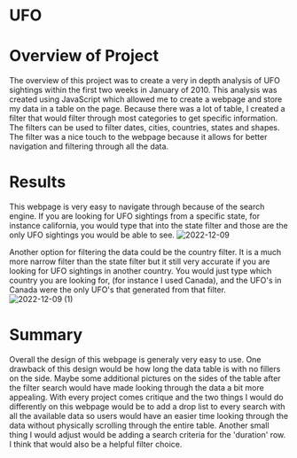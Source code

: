 # UFO

# Overview of Project
The overview of this project was to create a very in depth analysis of UFO sightings within the first two weeks in January of 2010. This analysis was created using JavaScript which allowed me to create a webpage and store my data in a table on the page. Because there was a lot of table, I created a filter that would filter through most categories to get specific information. The filters can be used to filter dates, cities, countries, states and shapes. The filter was a nice touch to the webpage because it allows for better navigation and filtering through all the data.

# Results
This webpage is very easy to navigate through because of the search engine. If you are looking for UFO sightings from a specific state, for instance california, you would type that into the state filter and those are the only UFO sightings you would be able to see. 
![2022-12-09](https://user-images.githubusercontent.com/111711885/206806155-3cdb90e8-b53e-4c21-9a66-08242c1b5573.png)

Another option for filtering the data could be the country filter. It is a much more narrow filter than the state filter but it still very accurate if you are looking for UFO sightings in another country. You would just type which country you are looking for, (for instance I used Canada), and the UFO's in Canada were the only UFO's that generated from that filter.
![2022-12-09 (1)](https://user-images.githubusercontent.com/111711885/206806771-e6492c54-12dc-4fa5-9067-a95d424d0a18.png)

# Summary 
Overall the design of this webpage is generaly very easy to use. One drawback of this design would be how long the data table is with no fillers on the side. Maybe some additional pictures on the sides of the table after the filter search would have made looking through the data a bit more appealing. With every project comes critique and the two things I would do differently on this webpage would be to add a drop list to every search with all the available data so users would have an easier time looking through the data without physically scrolling through the entire table. Another small thing I would adjust would be adding a search criteria for the 'duration' row. I think that would also be a helpful filter choice.
